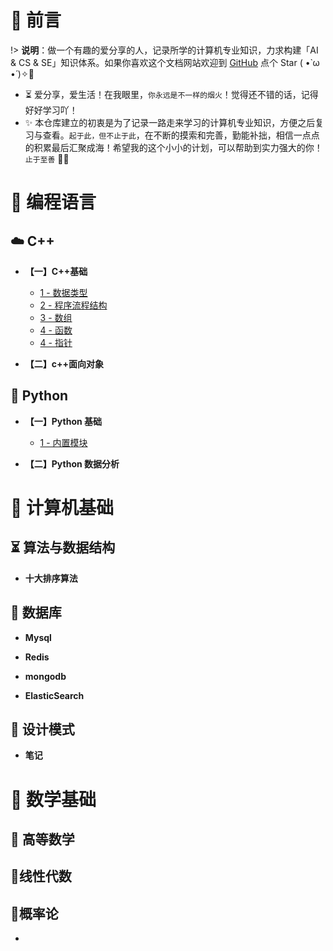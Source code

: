 # 🎨 前言

!> <b>说明</b>：做一个有趣的爱分享的人，记录所学的计算机专业知识，力求构建「AI & CS & SE」知识体系。如果你喜欢这个文档网站欢迎到 [GitHub](https://github.com/m5xhsy/NoteBook) 点个 Star ( •̀ ω •́ )✧🔑

* ⏳ 爱分享，爱生活！在我眼里，`你永远是不一样的烟火`！觉得还不错的话，记得好好学习吖！
* ✨ 本仓库建立的初衷是为了记录一路走来学习的计算机专业知识，方便之后复习与查看。`起于此，但不止于此`，在不断的摸索和完善，勤能补拙，相信一点点的积累最后汇聚成海！希望我的这个小小的计划，可以帮助到实力强大的你！`止于至善`  🧡🧡



# 🍵 编程语言



## ☁️ C++

* **【一】C++基础**
  
  * [1 - 数据类型]()
  * [2 - 程序流程结构]()
  * [3 - 数组]()
  * [4 - 函数]() 
  * [4 - 指针](note/c++/c++基础/指针.md)
  
* **【二】c++面向对象**

  



## 🐍 Python

* **【一】Python 基础**

  * [1 - 内置模块](note/pyhton/模块/)

* **【二】Python 数据分析**  

  




# 🚀 计算机基础

## ⏳ 算法与数据结构

* **十大排序算法**



## 📜 数据库

* **Mysql**

* **Redis**

* **mongodb**

* **ElasticSearch**

  

## 💭 设计模式

* **笔记**



# 📘 数学基础

## 🐼 高等数学
## 🐷线性代数
## 🐹概率论




* 



